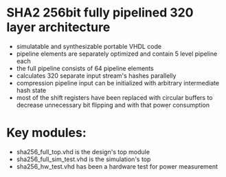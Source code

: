 # SHA2 256bit fully pipelined 320 layer architecture

- simulatable and synthesizable portable VHDL code
- pipeline elements are separately optimized and contain 5 level pipeline each
- the full pipeline consists of 64 pipeline elements
- calculates 320 separate input stream's hashes parallelly
- compression pipeline input can be initialized with arbitrary intermediate hash state
- most of the shift registers have been replaced with circular buffers to decrease unnecessary bit flipping and with that power consumption

# Key modules:
- sha256_full_top.vhd is the design's top module
- sha256_full_sim_test.vhd is the simulation's top
- sha256_hw_test.vhd has been a hardware test for power measurement
